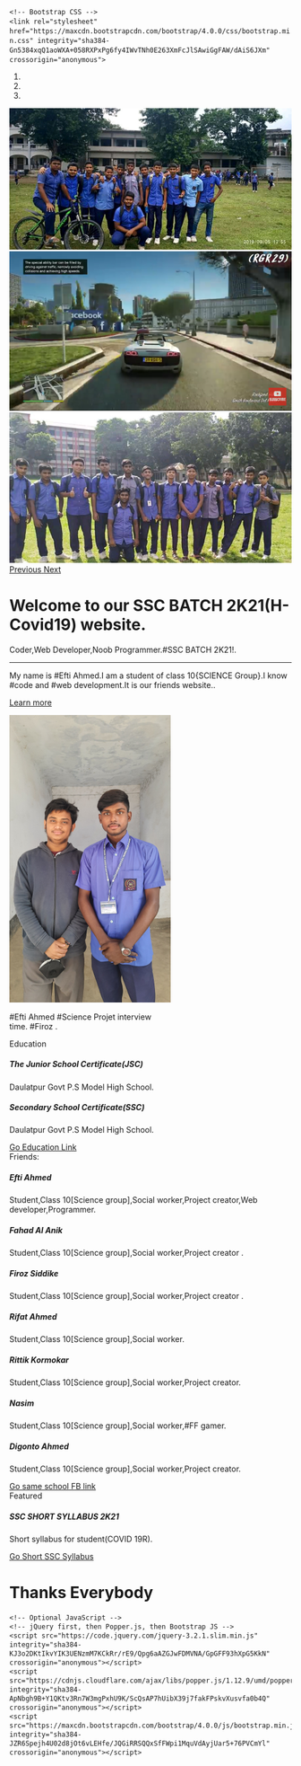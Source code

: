 <!doctype html>
<html lang="en">
  <head>
    <!-- Required meta tags -->
    <meta charset="utf-8">
    <meta name="viewport" con

    <!-- Bootstrap CSS -->
    <link rel="stylesheet" href="https://maxcdn.bootstrapcdn.com/bootstrap/4.0.0/css/bootstrap.min.css" integrity="sha384-Gn5384xqQ1aoWXA+058RXPxPg6fy4IWvTNh0E263XmFcJlSAwiGgFAW/dAiS6JXm" crossorigin="anonymous">
<div id="carouselExampleIndicators" class="carousel slide" data-ride="carousel">
  <ol class="carousel-indicators">
    <li data-target="#carouselExampleIndicators" data-slide-to="0" class="active"></li>
    <li data-target="#carouselExampleIndicators" data-slide-to="1"></li>
    <li data-target="#carouselExampleIndicators" data-slide-to="2"></li>
  </ol>
  <div class="carousel-inner">
    <div class="carousel-item active">
      <img class="d-block w-100" src="Cover 02.jpg" alt="First slide">
    </div>
    <div class="carousel-item">
      <img class="d-block w-100" src="Cover 01.png" alt="Second slide">
    </div>
    <div class="carousel-item">
      <img class="d-block w-100" src="Cover 03.jpg" alt="Third slide">
    </div>
  </div>
  <a class="carousel-control-prev" href="#carouselExampleIndicators" role="button" data-slide="prev">
    <span class="carousel-control-prev-icon" aria-hidden="true"></span>
    <span class="sr-only">Previous</span>
  </a>
  <a class="carousel-control-next" href="#carouselExampleIndicators" role="button" data-slide="next">
    <span class="carousel-control-next-icon" aria-hidden="true"></span>
    <span class="sr-only">Next</span>
  </a>
</div>
    <div class="container">
  <div class="jumbotron">
  <h1 class="display-4">Welcome to our SSC BATCH 2K21(H-Covid19) website.</h1>
  <p class="lead">Coder,Web Developer,Noob Programmer.#SSC BATCH 2K21!.</p>
  <hr class="my-4">
  <p>My name is #Efti Ahmed.I am a student of class 10{SCIENCE Group}.I know #code and #web development.It is our friends website..</p>
  <p class="lead">
    <a class="btn btn-primary btn-lg" href="https://www.sohopathi.com/daulatpur-p-s-high-school/" role="button">Learn more</a>
  </p>
</div>
</div>
<div class="container">
  <div class="card" style="width: 18rem;">
  <img class="card-img-top" src="Cover 04.jpg" alt="Card image cap">
  <div class="card-body">
    <p class="card-text">#Efti Ahmed 
#Science Projet interview time.
#Firoz .</p>
  </div>
</div>
</div>
<div class="container">
  <div class="card">
  <div class="card-header">
    Education 
  </div>
  <div class="card-body">
    <h5 class="card-title">The Junior School Certificate(JSC)</h5>
    <p class="card-text">Daulatpur Govt P.S Model High School.</p>
     <h5 class="card-title">Secondary School Certificate(SSC)</h5> <p class="card-text">Daulatpur Govt P.S Model High School.</p>
    <a href="https://www.sohopathi.com/daulatpur-p-s-high-school/" class="btn btn-primary">Go Education Link</a>
  </div>
</div>
</div>
<div class="container">
  <div class="card">
  <div class="card-header">
    Friends:
  </div>
  <div class="card-body">
    <h5 class="card-title">Efti Ahmed</h5>
    <p class="card-text">Student,Class 10[Science group],Social worker,Project creator,Web developer,Programmer.</p>
     <h5 class="card-title">Fahad Al Anik</h5> <p class="card-text">Student,Class 10[Science group],Social worker,Project creator .</p>
      <h5 class="card-title">Firoz Siddike</h5> <p class="card-text">Student,Class 10[Science group],Social worker,Project creator .</p>
       <h5 class="card-title">Rifat Ahmed</h5> <p class="card-text">Student,Class 10[Science group],Social worker.</p>
        <h5 class="card-title">Rittik Kormokar</h5> <p class="card-text">Student,Class 10[Science group],Social worker,Project creator.</p>
         <h5 class="card-title">Nasim</h5> <p class="card-text">Student,Class 10[Science group],Social worker,#FF gamer.</p>
          <h5 class="card-title">Digonto Ahmed </h5> <p class="card-text">Student,Class 10[Science group],Social worker,Project creator.</p>
    <a href="https://m.facebook.com/DaulatpurPSHighSchool/" class="btn btn-primary">Go same school FB link</a>
  </div>
</div>
</div>
<div class="container">
  <div class="card">
  <div class="card-header">
    Featured
  </div>
  <div class="card-body">
    <h5 class="card-title">SSC SHORT SYLLABUS 2K21</h5>
    <p class="card-text">Short syllabus for student(COVID 19R).</p>
    <a href="https://bdteletalk.com/ssc-short-syllabus/" class="btn btn-primary">Go Short SSC Syllabus</a>
  </div>
</div>
</div>
<title>#Made by Efti Ahmed </title>
  </head>
  <body>
    <h1>Thanks Everybody</h1>

    <!-- Optional JavaScript -->
    <!-- jQuery first, then Popper.js, then Bootstrap JS -->
    <script src="https://code.jquery.com/jquery-3.2.1.slim.min.js" integrity="sha384-KJ3o2DKtIkvYIK3UENzmM7KCkRr/rE9/Qpg6aAZGJwFDMVNA/GpGFF93hXpG5KkN" crossorigin="anonymous"></script>
    <script src="https://cdnjs.cloudflare.com/ajax/libs/popper.js/1.12.9/umd/popper.min.js" integrity="sha384-ApNbgh9B+Y1QKtv3Rn7W3mgPxhU9K/ScQsAP7hUibX39j7fakFPskvXusvfa0b4Q" crossorigin="anonymous"></script>
    <script src="https://maxcdn.bootstrapcdn.com/bootstrap/4.0.0/js/bootstrap.min.js" integrity="sha384-JZR6Spejh4U02d8jOt6vLEHfe/JQGiRRSQQxSfFWpi1MquVdAyjUar5+76PVCmYl" crossorigin="anonymous"></script>
  </body>
</html>
